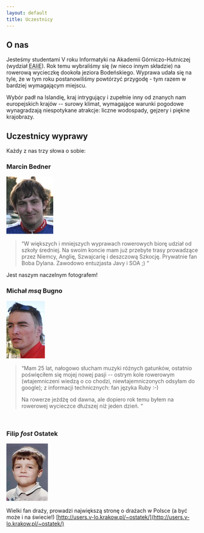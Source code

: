 ```yaml
---
layout: default
title: Uczestnicy
---
```


## O nas

Jesteśmy studentami V roku Informatyki na Akademii Górniczo-Hutniczej (wydział
<abbr title="Elektrotechniki, Automatyki, Informatyki i Elektroniki">EAIiE</abbr>).
Rok temu wybraliśmy się (w nieco innym składzie) na rowerową wycieczkę dookoła
jeziora Bodeńskiego. Wyprawa udała się na tyle, że w tym roku postanowiliśmy powtórzyć
przygodę - tym razem w bardziej wymagającym miejscu.

Wybór padł na Islandię, kraj intrygujący i zupełnie inny od znanych nam
europejskich krajów -- surowy klimat, wymagające warunki pogodowe wynagradzają
niespotykane atrakcje: liczne wodospady, gejzery i piękne krajobrazy.

## Uczestnicy wyprawy
Każdy z nas trzy słowa o sobie:

### Marcin Bedner
<img src="./images/bedner.jpg" class="left" />

> &#8220;W większych i mniejszych wyprawach rowerowych biorę udział od szkoły średniej.
> Na swoim koncie mam już przebyte trasy prowadzące przez Niemcy, Anglię,
> Szwajcarię i deszczową Szkocję. Prywatnie fan Boba Dylana. Zawodowo
> entuzjasta Javy i SOA ;) &#8220;

Jest naszym naczelnym fotografem!
<br class="clear">

### Michał <em>msq</em> Bugno
<img src="./images/bugno.jpg" class="left" />

> &#8220;Mam 25 lat, nałogowo słucham muzyki różnych gatunków, ostatnio poświęciłem
> się mojej nowej pasji -- ostrym kole rowerowym (wtajemniczeni wiedzą o co
> chodzi, niewtajemniczonych odsyłam do google); z informacji technicznych: fan
> języka Ruby :-)
>
> Na rowerze jeżdżę od dawna, ale dopiero rok temu byłem na rowerowej wycieczce
> dłuższej niż jeden dzień. &#8220;
<br class="clear">

### Filip <em>fost</em> Ostatek
<img src="./images/ostatek.jpg" class="left" />

Wielki fan draży, prowadzi największą stronę o drażach w Polsce (a być może i na
świecie!) [http://users.v-lo.krakow.pl/~ostatek/](http://users.v-lo.krakow.pl/~ostatek/)
<br class="clear">

